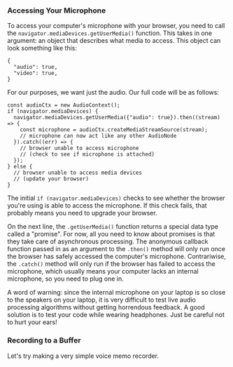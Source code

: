 ### Accessing Your Microphone

To access your computer's microphone with your browser, you need to call the
`navigator.mediaDevices.getUserMedia()` function.  This takes in one argument:
an object that describes what media to access.  This object can look something
like this:

    {
      "audio": true,
      "video": true,
    }

For our purposes, we want just the audio.  Our full code will be as follows:

    const audioCtx = new AudioContext();
    if (navigator.mediaDevices) {
      navigator.mediaDevices.getUserMedia({"audio": true}).then((stream) => {
        const microphone = audioCtx.createMediaStreamSource(stream);
        // microphone can now act like any other AudioNode
      }).catch((err) => {
        // browser unable to access microphone
        // (check to see if microphone is attached)
      });
    } else {
      // browser unable to access media devices
      // (update your browser)
    }

The initial `if (navigator.mediaDevices)` checks to see whether the browser you're using is able to access the microphone.  If this check fails, that probably means you need to upgrade your browser.

On the next line, the `.getUserMedia()` function returns a special data type called a "promise".  For now, all you need to know about promises is that they take care of asynchronous processing.  The anonymous callback function passed in as an argument to the `.then()` method will only run once the browser has safely accessed the computer's microphone.  Contrariwise, the `.catch()` method will only run if the browser has failed to access the microphone, which usually means your computer lacks an internal microphone, so you need to plug one in.

A word of warning: since the internal microphone on your laptop is so close to the speakers on your laptop, it is very difficult to test live audio processing algorithms without getting horrendous feedback.  A good solution is to test your code while wearing headphones.  Just be careful not to hurt your ears!

### Recording to a Buffer

Let's try making a very simple voice memo recorder.  

